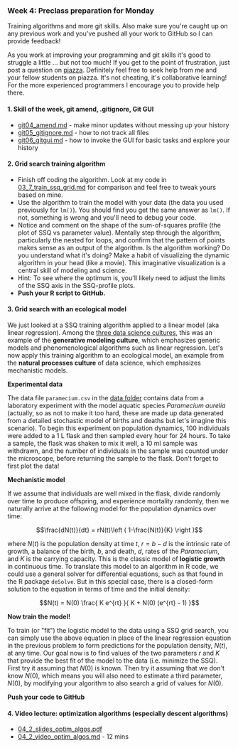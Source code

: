 ### Week 4: Preclass preparation for Monday

Training algorithms and more git skills. Also make sure you're caught up on any previous work and you've pushed all your work to GitHub so I can provide feedback!

As you work at improving your programming and git skills it's good to struggle a little ... but not too much! If you get to the point of frustration, just post a question on [piazza](https://piazza.com/colorado/fall2022/ebio5460002/home). Definitely feel free to seek help from me and your fellow students on piazza. It's not cheating, it's collaborative learning! For the more experienced programmers I encourage you to provide help there.



#### 1. Skill of the week, git amend, .gitignore, Git GUI

* [git04_amend.md](skills_tutorials/git04_amend.md) - make minor updates without messing up your history
* [git05_gitignore.md](skills_tutorials/git05_gitignore.md) - how to not track all files
* [git06_gitgui.md](skills_tutorials/git06_gitgui.md) - how to invoke the GUI for basic tasks and explore your history



#### 2. Grid search training algorithm

* Finish off coding the algorithm. Look at my code in [03_7_train_ssq_grid.md](03_7_train_ssq_grid.md) for comparison and feel free to tweak yours based on mine.
* Use the algorithm to train the model with your data (the data you used previously for `lm()`). You should find you get the same answer as `lm()`. If not, something is wrong and you'll need to debug your code.
* Notice and comment on the shape of the sum-of-squares profile (the plot of SSQ vs parameter value). Mentally step through the algorithm, particularly the nested for loops, and confirm that the pattern of points makes sense as an output of the algorithm. Is the algorithm working? Do you understand what it's doing? Make a habit of visualizing the dynamic algorithm in your head (like a movie). This imaginative visualization is a central skill of modeling and science.
* Hint: To see where the optimum is, you'll likely need to adjust the limits of the SSQ axis in the SSQ-profile plots.
* **Push your R script to GitHub.**



#### 3. Grid search with an ecological model

We just looked at a SSQ training algorithm applied to a linear model (aka linear regression). Among the [three data science cultures](01_5_slides_wed_3_cultures_of_data_sci.pdf), this was an example of the **generative modeling culture**, which emphasizes generic models and phenomenological algorithms such as linear regression. Let's now apply this training algorithm to an ecological model, an example from the **natural processes culture** of data science, which emphasizes mechanistic models.



**Experimental data**

The data file `paramecium.csv` in the [data folder](/data) contains data from a laboratory experiment with the model aquatic species *Paramecium aurelia* (actually, so as not to make it too hard, these are made up data generated from a detailed stochastic model of births and deaths but let's imagine this scenario). To begin this experiment on population dynamics, 100 individuals were added to a 1 L flask and then sampled every hour for 24 hours. To take a sample, the flask was shaken to mix it well, a 10 ml sample was withdrawn, and the number of individuals in the sample was counted under the microscope, before returning the sample to the flask. Don't forget to first plot the data!



**Mechanistic model**

If we assume that individuals are well mixed in the flask, divide randomly over time to produce offspring, and experience mortality randomly, then we naturally arrive at the following model for the population dynamics over time:

$$\frac{dN(t)}{dt} = rN(t)\left ( 1-\frac{N(t)}{K} \right )$$

where $N(t)$ is the population density at time $t$, $r = b - d$ is the intrinsic rate of growth, a balance of the birth, $b$, and death, $d$, rates of the *Paramecium*, and $K$ is the carrying capacity. This is the classic model of **logistic growth** in continuous time. To translate this model to an algorithm in R code, we could use a general solver for differential equations, such as that found in the R package `deSolve`. But in this special case, there is a closed-form solution to the equation in terms of time and the initial density:

$$N(t) = N(0) \frac{ K e^{rt} }{ K + N(0) (e^{rt} - 1) }$$



**Now train the model!**

To train (or "fit") the logistic model to the data using a SSQ grid search, you can simply use the above equation in place of the linear regression equation in the previous problem to form predictions for the population density, $N(t)$, at any time. Our goal now is to find values of the two parameters $r$ and $K$ that provide the best fit of the model to the data (i.e. minimize the SSQ). First try it assuming that $N(0)$ is known. Then try it assuming that we don't know $N(0)$, which means you will also need to estimate a third parameter, $N(0)$, by modifying your algorithm to also search a grid of values for $N(0)$.



**Push your code to GitHub**



#### 4. Video lecture: optimization algorithms (especially descent algorithms)
   * [04_2_slides_optim_algos.pdf](04_2_slides_optim_algos.pdf)
   * [04_2_video_optim_algos.md](04_2_video_optim_algos.md) - 12 mins

